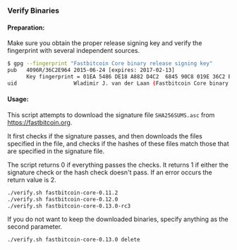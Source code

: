 ### Verify Binaries

#### Preparation:

Make sure you obtain the proper release signing key and verify the fingerprint with several independent sources.

```sh
$ gpg --fingerprint "Fastbitcoin Core binary release signing key"
pub   4096R/36C2E964 2015-06-24 [expires: 2017-02-13]
      Key fingerprint = 01EA 5486 DE18 A882 D4C2  6845 90C8 019E 36C2 E964
uid                  Wladimir J. van der Laan (Fastbitcoin Core binary release signing key) <laanwj@gmail.com>
```

#### Usage:

This script attempts to download the signature file `SHA256SUMS.asc` from https://fastbitcoin.org.

It first checks if the signature passes, and then downloads the files specified in the file, and checks if the hashes of these files match those that are specified in the signature file.

The script returns 0 if everything passes the checks. It returns 1 if either the signature check or the hash check doesn't pass. If an error occurs the return value is 2.


```sh
./verify.sh fastbitcoin-core-0.11.2
./verify.sh fastbitcoin-core-0.12.0
./verify.sh fastbitcoin-core-0.13.0-rc3
```

If you do not want to keep the downloaded binaries, specify anything as the second parameter.

```sh
./verify.sh fastbitcoin-core-0.13.0 delete
```
